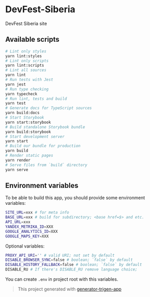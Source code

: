 
# DevFest-Siberia

DevFest Siberia site

## Available scripts

```bash
# Lint only styles
yarn lint:styles
# Lint only scripts
yarn lint:scripts
# Lint all sources
yarn lint
# Run tests with Jest
yarn jest
# Run type checking
yarn typecheck
# Run lint, tests and build
yarn test
# Generate docs for TypeScript sources
yarn build:docs
# Start Storybook
yarn start:storybook
# Build standalone Storybook bundle
yarn build:storybook
# Start development server
yarn start
# Build our bundle for production
yarn build
# Render static pages
yarn render
# Serve files from `build` directory
yarn serve
```

## Environment variables

To be able to build this app, you should provide some environment variables:

```bash
SITE_URL=xxx # for meta info
BASE_URL=xxx # build for subdirectory; <base href=$> and etc.
API_URL=xxx
YANDEX_METRIKA_ID=XXX
GOOGLE_ANALYTICS_ID=XXX
GOOGLE_MAPS_KEY=XXX
```

Optional variables:

```bash
PROXY_API_URI='' # valid URI; not set by default
DISABLE_BROWSER_SYNC=false # boolean; `false` by default
DISABLE_HISTORY_FALLBACK=false # boolean; `false` by default
DISABLE_RU # If there's DISABLE_RU remove language choice;
```

You can create `.env` in project root with this variables.

> This project generated with [generator-trigen-app](https://www.npmjs.com/package/generator-trigen-app)
